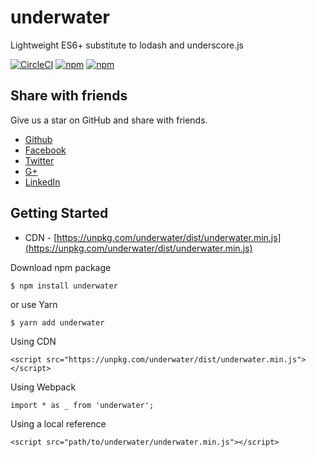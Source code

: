 # underwater

Lightweight ES6+ substitute to lodash and underscore.js

[![CircleCI](https://img.shields.io/circleci/project/fabioars/underwater/node-csgo-parser.svg)](https://github.com/fabioars/underwater)
[![npm](https://img.shields.io/npm/dm/localeval.svg)](https://github.com/fabioars/underwater)
[![npm](https://img.shields.io/npm/v/npm.svg)](https://github.com/fabioars/underwater)

## Share with friends

Give us a star on GitHub and share with friends.

- [Github](https://github.com/fabioars/underwater)
- [Facebook](https://www.facebook.com/sharer/sharer.php?u=https://github.com/fabioars/underwater)
- [Twitter](https://twitter.com/intent/tweet?text=Underwater.js&amp;url=https://github.com/fabioars/underwater)
- [G+](https://plus.google.com/share?url=https://github.com/fabioars/underwater)
- [LinkedIn](https://www.linkedin.com/shareArticle?url=https://github.com/fabioars/underwater&title=Underwater.js)

## Getting Started

 - CDN - [https://unpkg.com/underwater/dist/underwater.min.js](https://unpkg.com/underwater/dist/underwater.min.js)

Download npm package

    $ npm install underwater

or use Yarn

    $ yarn add underwater

Using CDN

    <script src="https://unpkg.com/underwater/dist/underwater.min.js"></script>

Using Webpack

    import * as _ from 'underwater';

Using a local reference

    <script src="path/to/underwater/underwater.min.js"></script>
